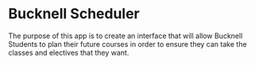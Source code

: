 # Bucknell Scheduler

The purpose of this app is to create an interface that will allow Bucknell Students to plan their future courses in order to ensure they can take the classes and electives that they want.
